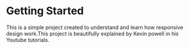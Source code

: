 # Getting Started 

This is a simple project created to understand and learn how responsive design work.This project is beautifully explained by Kevin powell in his Youtube tutorials.

